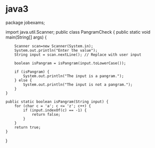 # java3

package jobexams;

import java.util.Scanner;
public class PangramCheck {
    public static void main(String[] args) {
    	
    	Scanner scan=new Scanner(System.in);
    	System.out.println("Enter the value");
    	String input = scan.nextLine(); // Replace with user input

        boolean isPangram = isPangram(input.toLowerCase());
        
        if (isPangram) {
            System.out.println("The input is a pangram.");
        } else {
            System.out.println("The input is not a pangram.");
        }
    }

    public static boolean isPangram(String input) {
        for (char c = 'a'; c <= 'z'; c++) {
            if (input.indexOf(c) == -1) {
                return false;
            }
        }
        return true;
    }
}

